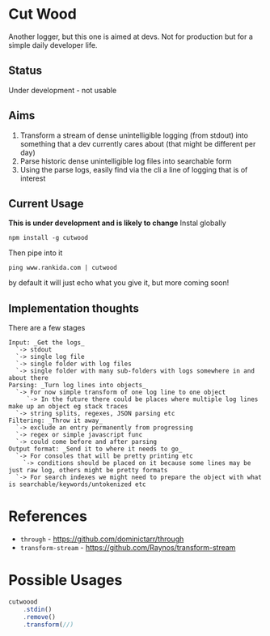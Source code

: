 # Cut Wood
Another logger, but this one is aimed at devs. Not for production but for a simple daily developer life.

## Status
Under development - not usable

## Aims
1. Transform a stream of dense unintelligible logging (from stdout) into something that a dev currently cares about (that might be different per day)
2. Parse historic dense unintelligible log files into searchable form
3. Using the parse logs, easily find via the cli a line of logging that is of interest

## Current Usage
**This is under development and is likely to change**
Instal globally
```
npm install -g cutwood
```
Then pipe into it
```
ping www.rankida.com | cutwood
```
by default it will just echo what you give it, but more coming soon!

## Implementation thoughts
There are a few stages
```
Input: _Get the logs_
  `-> stdout
  `-> single log file
  `-> single folder with log files
  `-> single folder with many sub-folders with logs somewhere in and about there
Parsing: _Turn log lines into objects_
  `-> For now simple transform of one log line to one object
     `-> In the future there could be places where multiple log lines make up an object eg stack traces
  `-> string splits, regexes, JSON parsing etc
Filtering: _Throw it away_
  `-> exclude an entry permanently from progressing
  `-> regex or simple javascript func
  `-> could come before and after parsing
Output format: _Send it to where it needs to go_
  `-> For consoles that will be pretty printing etc
    `-> conditions should be placed on it because some lines may be just raw log, others might be pretty formats
  `-> For search indexes we might need to prepare the object with what is searchable/keywords/untokenized etc
```

# References
- `through` - https://github.com/dominictarr/through
- `transform-stream` - https://github.com/Raynos/transform-stream

# Possible Usages
```JavaScript
cutwoood
    .stdin()
    .remove()
    .transform(//)
```
